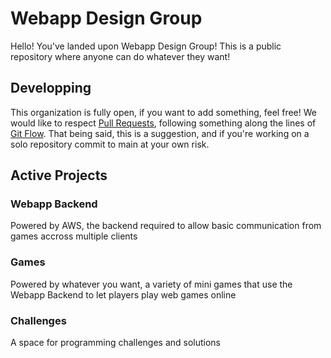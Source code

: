 # Webapp Design Group

Hello! You've landed upon Webapp Design Group! This is a public repository where anyone can do whatever they want!

## Developping

This organization is fully open, if you want to add something, feel free! We would like to respect [Pull Requests](https://docs.github.com/en/pull-requests/collaborating-with-pull-requests/proposing-changes-to-your-work-with-pull-requests/about-pull-requests), following something along the lines of [Git Flow](https://www.atlassian.com/git/tutorials/comparing-workflows/gitflow-workflow). That being said, this is a suggestion, and if you're working on a solo repository commit to main at your own risk. 

## Active Projects
### Webapp Backend

Powered by AWS, the backend required to allow basic communication from games accross multiple clients

### Games

Powered by whatever you want, a variety of mini games that use the Webapp Backend to let players play web games online

### Challenges

A space for programming challenges and solutions

